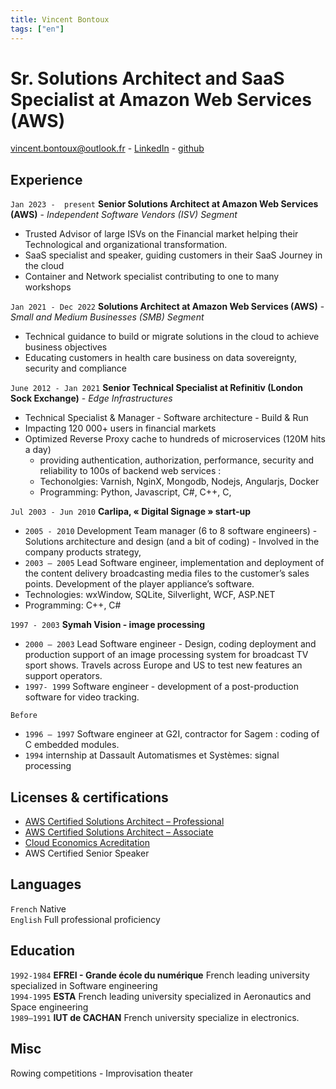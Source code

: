 ```yaml
---
title: Vincent Bontoux
tags: ["en"]
---
```

# Sr. Solutions Architect and SaaS Specialist at Amazon Web Services (AWS)
[vincent.bontoux@outlook.fr](mailto:vincent.bontoux@outlook.fr) - [LinkedIn](https://www.linkedin.com/in/vincent-bontoux-a48906/overlay/contact-info/) - [github](https://github.com/vbontoux/my-cv/)

## Experience

`Jan 2023 -  present` __Senior Solutions Architect at Amazon Web Services (AWS)__ - *Independent Software Vendors (ISV) Segment*
  - Trusted Advisor of large ISVs on the Financial market helping their Technological and organizational transformation.
  - SaaS specialist and speaker, guiding customers in their SaaS Journey in the cloud
  - Container and Network specialist contributing to one to many workshops
  
`Jan 2021 - Dec 2022` __Solutions Architect at Amazon Web Services (AWS)__ - *Small and Medium Businesses (SMB) Segment*
- Technical guidance to build or migrate solutions in the cloud to achieve business objectives
- Educating customers in health care business on data sovereignty, security and compliance

`June 2012 - Jan 2021` __Senior Technical Specialist at Refinitiv (London Sock Exchange)__  - *Edge Infrastructures*
- Technical Specialist & Manager - Software architecture - Build & Run
- Impacting 120 000+ users in financial markets
- Optimized Reverse Proxy cache to hundreds of microservices (120M hits a day)
  - providing authentication, authorization, performance, security and reliability to 100s of backend web services : 
  - Techonolgies: Varnish, NginX, Mongodb, Nodejs, Angularjs, Docker
  - Programming: Python, Javascript, C#, C++, C, 

`Jul 2003 - Jun 2010` __Carlipa, « Digital Signage » start-up__
- `2005 - 2010` Development Team manager (6 to 8 software engineers) - Solutions architecture and design (and a bit of coding) - Involved in the company products strategy,
- `2003 – 2005` Lead Software engineer, implementation and deployment of the content delivery broadcasting media files to the customer’s sales points. Development of the player appliance’s software.
- Technologies: 	wxWindow, SQLite, Silverlight, WCF, ASP.NET
- Programming: C++, C#

`1997 - 2003` __Symah Vision - image processing__
- `2000 – 2003` Lead Software engineer - Design, coding deployment and production support of an image processing system for broadcast TV sport shows. Travels across Europe and US to test new features an support operators.  
- `1997- 1999` Software engineer - development of a post-production software for video tracking.

`Before`  
- `1996 – 1997` Software engineer at G2I, contractor for Sagem : coding of C embedded modules.
- `1994` internship at Dassault Automatismes et Systèmes: signal processing 

## Licenses & certifications
- [AWS Certified Solutions Architect – Professional](https://www.credly.com/badges/21d407f9-8680-4034-b938-fe52fc203308/public_url)
- [AWS Certified Solutions Architect – Associate](https://www.credly.com/badges/d9997188-c385-4f0d-b358-04a6a5037b78/public_url)
- [Cloud Economics Acreditation](https://www.credly.com/badges/e913673c-341b-4858-9c38-62528cec7c07/public_url)
- AWS Certified Senior Speaker

## Languages
`French` Native  
`English` Full professional proficiency

## Education
`1992-1984` __EFREI - Grande école du numérique__ French leading university specialized in Software engineering  
`1994-1995` __ESTA__ French leading university specialized in Aeronautics and Space engineering  
`1989–1991` __IUT de CACHAN__ French university specialize in electronics.

## Misc
Rowing competitions - Improvisation theater



